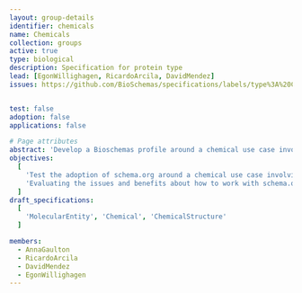 ```yaml
---
layout: group-details
identifier: chemicals
name: Chemicals
collection: groups
active: true
type: biological
description: Specification for protein type
lead: [EgonWillighagen, RicardoArcila, DavidMendez]
issues: https://github.com/BioSchemas/specifications/labels/type%3A%20Chemistry


test: false
adoption: false
applications: false

# Page attributes
abstract: 'Develop a Bioschemas profile around a chemical use case involving resources such as ChEMBL'
objectives:
  [
    'Test the adoption of schema.org around a chemical use case involving chemical resources such as ChEMBL.',
    'Evaluating the issues and benefits about how to work with schema.org and Bioschemas.'
  ]
draft_specifications:
  [
    'MolecularEntity', 'Chemical', 'ChemicalStructure'
  ]

members:
  - AnnaGaulton
  - RicardoArcila
  - DavidMendez
  - EgonWillighagen
---
```

